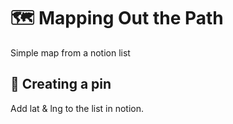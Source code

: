 # 🗺️ Mapping Out the Path

Simple map from a notion list

## 📍 Creating a pin 

Add lat & lng to the list in notion.

